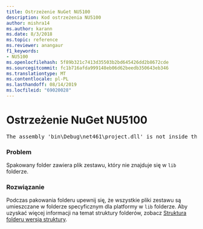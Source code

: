 ```yaml
---
title: Ostrzeżenie NuGet NU5100
description: Kod ostrzeżenia NU5100
author: mishra14
ms.author: karann
ms.date: 8/3/2018
ms.topic: reference
ms.reviewer: anangaur
f1_keywords:
- NU5100
ms.openlocfilehash: 5f89b321c7413d35503b2bd645426dd2b8672cde
ms.sourcegitcommit: fc1b716afda999148eb06d62beedb350643eb346
ms.translationtype: MT
ms.contentlocale: pl-PL
ms.lasthandoff: 08/14/2019
ms.locfileid: "69020028"
---
```

# <a name="nuget-warning-nu5100"></a>Ostrzeżenie NuGet NU5100
<pre>The assembly 'bin\Debug\net461\project.dll' is not inside the 'lib' folder and hence it won't be added as a reference when the package is installed into a project. Move it into the 'lib' folder if it needs to be referenced.</pre>

### <a name="issue"></a>Problem

Spakowany folder zawiera plik zestawu, który nie znajduje się w `lib` folderze.


### <a name="solution"></a>Rozwiązanie

Podczas pakowania folderu upewnij się, że wszystkie pliki zestawu są umieszczane w folderze specyficznym dla platformy w `lib` folderze. Aby uzyskać więcej informacji na temat struktury folderów, zobacz [Struktura folderu wersja struktury](../../create-packages/supporting-multiple-target-frameworks.md#framework-version-folder-structure).

